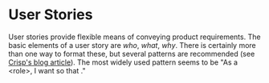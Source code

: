 # User Stories

User stories provide flexible means of conveying product requirements.  The basic elements of a user story are 
*who*, *what*, *why*. There is certainly more than one way to format these, but several patterns are recommended 
(see [Crisp's blog article](https://blog.crisp.se/2014/09/25/david-evans/as-a-i-want-so-that-considered-harmful)). 
The most widely used pattern seems to be "As a \<role\>, I want <capability> so that <why>."
  
<!---
Publish: yes
Categories: development, planning
Topics: refactoring, design
Tags: book
Level: 2
Prerequisites: defaults
Aggregate: none
--->
